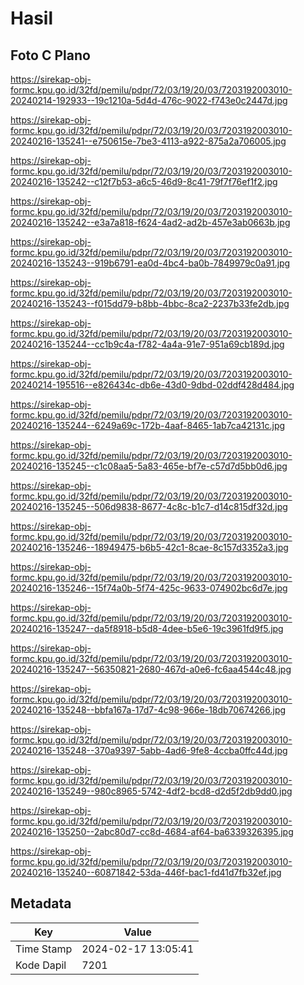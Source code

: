 # Hasil

## Foto C Plano

https://sirekap-obj-formc.kpu.go.id/32fd/pemilu/pdpr/72/03/19/20/03/7203192003010-20240214-192933--19c1210a-5d4d-476c-9022-f743e0c2447d.jpg

https://sirekap-obj-formc.kpu.go.id/32fd/pemilu/pdpr/72/03/19/20/03/7203192003010-20240216-135241--e750615e-7be3-4113-a922-875a2a706005.jpg

https://sirekap-obj-formc.kpu.go.id/32fd/pemilu/pdpr/72/03/19/20/03/7203192003010-20240216-135242--c12f7b53-a6c5-46d9-8c41-79f7f76ef1f2.jpg

https://sirekap-obj-formc.kpu.go.id/32fd/pemilu/pdpr/72/03/19/20/03/7203192003010-20240216-135242--e3a7a818-f624-4ad2-ad2b-457e3ab0663b.jpg

https://sirekap-obj-formc.kpu.go.id/32fd/pemilu/pdpr/72/03/19/20/03/7203192003010-20240216-135243--919b6791-ea0d-4bc4-ba0b-7849979c0a91.jpg

https://sirekap-obj-formc.kpu.go.id/32fd/pemilu/pdpr/72/03/19/20/03/7203192003010-20240216-135243--f015dd79-b8bb-4bbc-8ca2-2237b33fe2db.jpg

https://sirekap-obj-formc.kpu.go.id/32fd/pemilu/pdpr/72/03/19/20/03/7203192003010-20240216-135244--cc1b9c4a-f782-4a4a-91e7-951a69cb189d.jpg

https://sirekap-obj-formc.kpu.go.id/32fd/pemilu/pdpr/72/03/19/20/03/7203192003010-20240214-195516--e826434c-db6e-43d0-9dbd-02ddf428d484.jpg

https://sirekap-obj-formc.kpu.go.id/32fd/pemilu/pdpr/72/03/19/20/03/7203192003010-20240216-135244--6249a69c-172b-4aaf-8465-1ab7ca42131c.jpg

https://sirekap-obj-formc.kpu.go.id/32fd/pemilu/pdpr/72/03/19/20/03/7203192003010-20240216-135245--c1c08aa5-5a83-465e-bf7e-c57d7d5bb0d6.jpg

https://sirekap-obj-formc.kpu.go.id/32fd/pemilu/pdpr/72/03/19/20/03/7203192003010-20240216-135245--506d9838-8677-4c8c-b1c7-d14c815df32d.jpg

https://sirekap-obj-formc.kpu.go.id/32fd/pemilu/pdpr/72/03/19/20/03/7203192003010-20240216-135246--18949475-b6b5-42c1-8cae-8c157d3352a3.jpg

https://sirekap-obj-formc.kpu.go.id/32fd/pemilu/pdpr/72/03/19/20/03/7203192003010-20240216-135246--15f74a0b-5f74-425c-9633-074902bc6d7e.jpg

https://sirekap-obj-formc.kpu.go.id/32fd/pemilu/pdpr/72/03/19/20/03/7203192003010-20240216-135247--da5f8918-b5d8-4dee-b5e6-19c3961fd9f5.jpg

https://sirekap-obj-formc.kpu.go.id/32fd/pemilu/pdpr/72/03/19/20/03/7203192003010-20240216-135247--56350821-2680-467d-a0e6-fc6aa4544c48.jpg

https://sirekap-obj-formc.kpu.go.id/32fd/pemilu/pdpr/72/03/19/20/03/7203192003010-20240216-135248--bbfa167a-17d7-4c98-966e-18db70674266.jpg

https://sirekap-obj-formc.kpu.go.id/32fd/pemilu/pdpr/72/03/19/20/03/7203192003010-20240216-135248--370a9397-5abb-4ad6-9fe8-4ccba0ffc44d.jpg

https://sirekap-obj-formc.kpu.go.id/32fd/pemilu/pdpr/72/03/19/20/03/7203192003010-20240216-135249--980c8965-5742-4df2-bcd8-d2d5f2db9dd0.jpg

https://sirekap-obj-formc.kpu.go.id/32fd/pemilu/pdpr/72/03/19/20/03/7203192003010-20240216-135250--2abc80d7-cc8d-4684-af64-ba6339326395.jpg

https://sirekap-obj-formc.kpu.go.id/32fd/pemilu/pdpr/72/03/19/20/03/7203192003010-20240216-135240--60871842-53da-446f-bac1-fd41d7fb32ef.jpg


## Metadata

| Key        | Value               |
| ---------- | ------------------- |
| Time Stamp | 2024-02-17 13:05:41 |
| Kode Dapil | 7201                |




